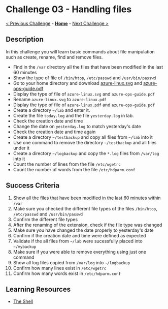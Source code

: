 # Challenge 03 - Handling files

[< Previous Challenge](./Challenge-02.md) - **[Home](../README.md)** - [Next Challenge >](./Challenge-04.md)

## Description

In this challenge you will learn basic commands about file manipulation such as create, rename, find and remove files.

- Find in the `/var` directory all the files that have been modified in the last 60 minutes
- Show the type of file of `/bin/htop`, `/etc/passwd` and `/usr/bin/passwd`
- Go to your home directory and download [azure-linux.svg](https://docs.microsoft.com/en-us/learn/achievements/azure-linux.svg)  and [azure-ops-guide.pdf](https://docsmsftpdfs.blob.core.windows.net/guides/azure/azure-ops-guide.pdf) 
- Display the type of file of `azure-linux.svg` and `azure-ops-guide.pdf`
- Rename `azure-linux.svg` to `azure-linux.pdf` 
- Display the type of file of `azure-linux.pdf` and `azure-ops-guide.pdf`
- Create a directory `~/lab` and enter it.
- Create the file `today.log` and the file `yesterday.log` in lab.
- Check the creation date and time
- Change the date on `yesterday.log` to match yesterday's date
- Check the creation date and time again
- Create a directory `~/testbackup` and copy all files from `~/lab` into it
- Use one command to remove the directory `~/testbackup` and all files under it
- Create a directory `~/logbackup` and copy the `*.log` files from `/var/log` into it
- Count the number of lines from the file `/etc/wgetrc`
- Count the number of words from the file `/etc/hdparm.conf`

## Success Criteria

1. Show all the files that have been modified in the last 60 minutes within `/var`
2. Make sure you checked the different file types of the files `/bin/htop`, `/etc/passwd` and `/usr/bin/passwd`
3. Confirm the different file types 
4. After the renaming of the extension, check if the file type was changed
5. Make sure you have changed the date properly to yesterday's date
6. Confirm if the creation date and time were defined as expected
7. Validate if the all files from `~/lab` were sucessfully placed into `~/mybackup`
8. Make sure if you were able to remove everything using just one command 
9. Show all log files copied from `/var/log` into `~/logbackup`
10. Confirm how many lines exist in `/etc/wgetrc`
11. Confirm how many words exist in `/etc/hdparm.conf`

## Learning Resources

- [The Shell](https://linuxjourney.com/lesson/the-shell)
